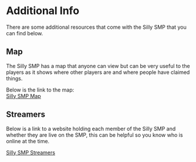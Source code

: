 # Additional Info
There are some additional resources that come with the Silly SMP that you can find below.

## Map
The Silly SMP has a map that anyone can view but can be very useful to the players as it shows where other players are and where people have claimed things.

Below is the link to the map:<br>
[Silly SMP Map](https://map.sillysmp.net)

## Streamers
Below is a link to a website holding each member of the Silly SMP and whether they are live on the SMP, this can be helpful so you know who is online at the time.

[Silly SMP Streamers](https://info.sillysmp.net/streamers)